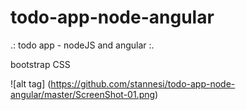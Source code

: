 # todo-app-node-angular
.: todo app - nodeJS and angular :.

bootstrap CSS

![alt tag] (https://github.com/stannesi/todo-app-node-angular/master/ScreenShot-01.png) 

